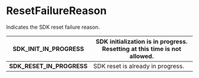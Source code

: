 # ResetFailureReason

Indicates the SDK reset failure reason.

| **SDK\_INIT\_IN\_PROGRESS**  | SDK initialization is in progress. Resetting at this time is not allowed. |
| ---------------------------- | ------------------------------------------------------------------------- |
| **SDK\_RESET\_IN\_PROGRESS** | SDK reset is already in progress.                                         |
